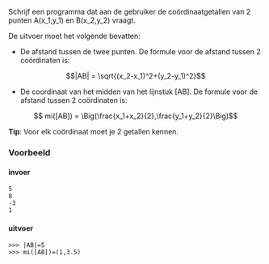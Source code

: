 Schrijf een programma dat aan de gebruiker de coördinaatgetallen van 2 punten A(x_1,y_1) en B(x_2,y_2) vraagt.

De uitvoer moet het volgende bevatten:

* De afstand tussen de twee punten. De formule voor de afstand tussen 2 coördinaten is:

$$|AB| = \sqrt{(x_2-x_1)^2+(y_2-y_1)^2}$$

* De coordinaat van het midden van het lijnstuk [AB]. De formule voor de afstand tussen 2 coördinaten is:

$$ mi([AB]) = \Big(\frac{x_1+x_2}{2},\frac{y_1+y_2}{2}\Big)$$

**Tip**: Voor elk coördinaat moet je 2 getallen kennen.

### Voorbeeld

#### invoer

```console?lang=python&prompt=>>>
5
8
-3
1

```
#### uitvoer
```console?lang=python&prompt=>>>
>>> |AB|=5
>>> mi([AB])=(1,3.5)
```
